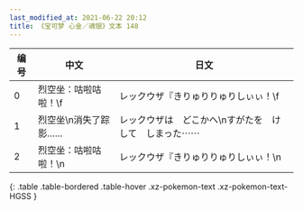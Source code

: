 ```yaml
---
last_modified_at: 2021-06-22 20:12
title: 《宝可梦 心金／魂银》文本 148
---
```

| 编号 | 中文 | 日文 |
| ---- | ---- | ---- |
| 0 | 烈空坐：咕啦咕啦！\f | レックウザ『きりゅりりゅりしぃぃ！\f |
| 1 | 烈空坐\n消失了踪影…… | レックウザは　どこかへ\nすがたを　けして　しまった⋯⋯ |
| 2 | 烈空坐：咕啦咕啦！\n | レックウザ『きりゅりりゅりしぃぃ！\n |
{: .table .table-bordered .table-hover .xz-pokemon-text .xz-pokemon-text-HGSS }